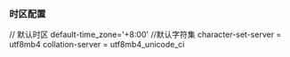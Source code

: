 ### 时区配置  

// 默认时区
default-time_zone='+8:00'
//默认字符集
character-set-server = utf8mb4
collation-server = utf8mb4_unicode_ci

